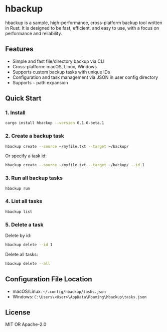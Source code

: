 # hbackup

hbackup is a sample, high-performance, cross-platform backup tool written in Rust. It is designed to be fast, efficient, and easy to use, with a focus on performance and reliability.

## Features

- Simple and fast file/directory backup via CLI
- Cross-platform: macOS, Linux, Windows
- Supports custom backup tasks with unique IDs
- Configuration and task management via JSON in user config directory
- Supports `~` path expansion

## Quick Start

### 1. Install

```sh
cargo install hbackup --version 0.1.0-beta.1
```

### 2. Create a backup task

```sh
hbackup create --source ~/myfile.txt --target ~/backup/
```

Or specify a task id:

```sh
hbackup create --source ~/myfile.txt --target ~/backup/ --id 1
```

### 3. Run all backup tasks

```sh
hbackup run
```

### 4. List all tasks

```sh
hbackup list
```

### 5. Delete a task

Delete by id:

```sh
hbackup delete --id 1
```

Delete all tasks:

```sh
hbackup delete --all
```

## Configuration File Location

- macOS/Linux: `~/.config/hbackup/tasks.json`
- Windows: `C:\Users\<User>\AppData\Roaming\hbackup\tasks.json`

## License

MIT OR Apache-2.0

